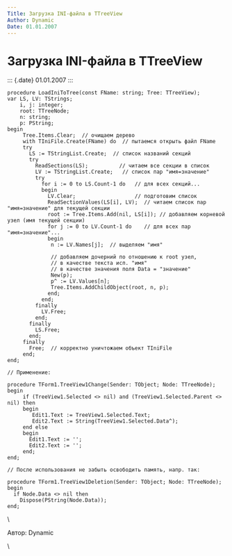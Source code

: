 ```yaml
---
Title: Загрузка INI-файла в TTreeView
Author: Dynamic
Date: 01.01.2007
---
```



Загрузка INI-файла в TTreeView
==============================

::: {.date}
01.01.2007
:::

    procedure LoadIniToTree(const FName: string; Tree: TTreeView);
    var LS, LV: TStrings;
        i, j: integer;
        root: TTreeNode;
        n: string;
        p: PString;
    begin
         Tree.Items.Clear;  // очищаем дерево
         with TIniFile.Create(FName) do  // пытаемся открыть файл FName
         try
           LS := TStringList.Create;  // список названий секций
           try
             ReadSections(LS);          // читаем все секции в список
             LV := TStringList.Create;   // список пар "имя=значение"
             try
               for i := 0 to LS.Count-1 do   // для всех секций...
               begin
                 LV.Clear;                   // подготовим список
                 ReadSectionValues(LS[i], LV);  // читаем список пар "имя=значение" для текущей секции
                 root := Tree.Items.Add(nil, LS[i]); // добавляем корневой узел (имя текущей секции)
                 for j := 0 to LV.Count-1 do    // для всех пар "имя=значение"...
                 begin
                  n := LV.Names[j];  // выделяем "имя"
     
                  // добавляем дочерний по отношению к root узел,
                  // в качестве текста исп. "имя"
                  // в качестве значения поля Data = "значение"
                  New(p);
                  p^ := LV.Values[n];
                  Tree.Items.AddChildObject(root, n, p);
                 end;
               end;
             finally
               LV.Free;
             end;
           finally
             LS.Free;
           end;
         finally
           Free;  // корректно уничтожаем объект TIniFile
         end;
    end;
     
    // Применение:
     
    procedure TForm1.TreeView1Change(Sender: TObject; Node: TTreeNode);
    begin
         if (TreeView1.Selected <> nil) and (TreeView1.Selected.Parent <> nil) then
         begin
            Edit1.Text := TreeView1.Selected.Text;
            Edit2.Text := String(TreeView1.Selected.Data^);
         end else
         begin
           Edit1.Text := '';
           Edit2.Text := '';
         end;
    end;
     
    // После использования не забыть освободить память, напр. так:
     
    procedure TForm1.TreeView1Deletion(Sender: TObject; Node: TTreeNode);
    begin
      if Node.Data <> nil then
        Dispose(PString(Node.Data));
    end;

 \

Автор: Dynamic

 \

